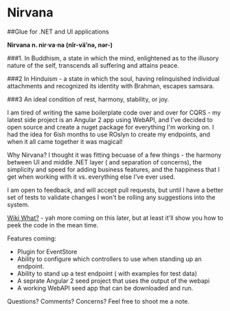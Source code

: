 # Nirvana

##Glue for .NET and UI applications

**Nirvana n. nir·va·na  (nîr-vä′nə, nər-)**

###1. In Buddhism, a state in which the mind, enlightened as to the illusory nature of the self, transcends all suffering and attains peace.

###2 In Hinduism - a state in which the soul, having relinquished individual attachments and recognized its identity with Brahman, escapes samsara.

###3 An ideal condition of rest, harmony, stability, or joy.



I am tired of writing the same boilerplate code over and over for CQRS - my latest side project is an Angular 2 app using WebAPI, and I've decided to open source and create a nuget package for everything I'm working on.  I had the idea for 6ish months to use ROslyn to create my endpoints, and when it all came together it was magical!

Why Nirvana?  I thought it was fitting becuase of a few things - the harmony between UI and middle .NET layer ( and separation of concerns), the simplicity and speed for adding business features, and the happiness that I get when working with it vs. everything else I've ever used.  

I am open to feedback, and will accept pull requests, but until I have a better set of tests to validate changes I won't be rolling any suggestions into the system.


[Wiki What?](https://github.com/jasoncavaliere/Nirvana/wiki) - yah more coming on this later, but at least it'll show you how to peek the code in the mean time.


Features coming:
- Plugin for EventStore
- Ability to configure which controllers to use when standing up an endpoint.
- Ability to stand up a test endpoint ( with examples for test data)
- A seprate Angular 2 seed project that uses the output of the webapi
- A working WebAPI seed app that can be downloaded and run.


Questions? Comments? Concerns?  Feel free to shoot me a note.


 

